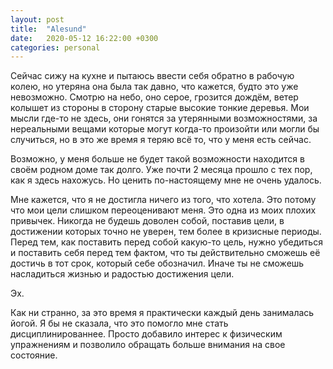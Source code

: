 ```yaml
---
layout: post
title:  "Alesund"
date:   2020-05-12 16:22:00 +0300
categories: personal
---
```

Сейчас сижу на кухне и пытаюсь ввести себя обратно в рабочую колею, но утеряна она была так давно, что кажется, будто это уже невозможно.
Смотрю на небо, оно серое, грозится дождём, ветер колышет из стороны в сторону старые высокие тонкие деревья.
Мои мысли где-то не здесь, они гонятся за утерянными возможностями, за нереальными вещами которые могут когда-то произойти или могли бы случиться, но в это же время я теряю всё то, что у меня есть сейчас.


Возможно, у меня больше не будет такой возможности находится в своём родном доме так долго. Уже почти 2 месяца прошло с тех пор, как я здесь нахожусь. Но ценить по-настоящему мне не очень удалось.

Мне кажется, что я не достигла ничего из того, что хотела. Это потому что мои цели слишком переоценивают меня. Это одна из моих плохих привычек. 
Никогда не будешь доволен собой, поставив цели, в достижении которых точно не уверен, тем более в кризисные периоды. Перед тем, как поставить перед собой какую-то цель, нужно убедиться и поставить себя перед тем фактом, что ты действительно сможешь её достичь в тот срок, который себе обозначил. Иначе ты не сможешь насладиться жизнью и радостью достижения цели. 

Эх. 

Как ни странно, за это время я практически каждый день занималась йогой. Я бы не сказала, что это помогло мне стать дисциплинированнее. Просто добавило интерес к физическим упражнениям и позволило обращать больше внимания на свое состояние. 
